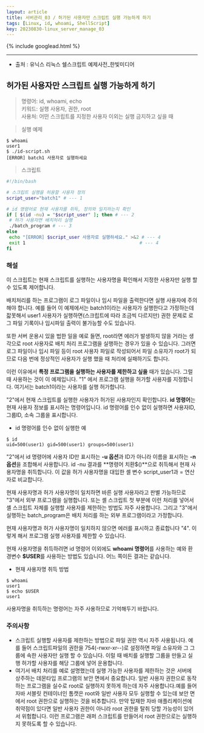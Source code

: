 ```yaml
---
layout: article
title: 서버관리_03 / 허가된 사용자만 스크립트 실행 가능하게 하기
tags: [Linux, id, whoami, ShellScript]
key: 20230830-linux_server_manage_03 
---
```


{% include googlead.html %}

---

- 출처 : 유닉스 리눅스 쉘스크립트 예제사전_한빛미디어

## 허가된 사용자만 스크립트 실행 가능하게 하기

> 명령어: id, whoami, echo  
> 키워드: 실행 사용자, 권한, root  
> 사용처: 어떤 스크립트를 지정한 사용자 이외는 실행 금지하고 싶을 때  

> 실행 예제  

```
$ whoami
user1
$ ./id-script.sh
[ERROR] batch1 사용자로 실행하세요
```

> 스크립트 

 ```bash
#!/bin/bash

# 스크립트 실행을 허용할 사용자 정의 
script_user="batch1" # --- 1

# id 명령어로 현재 사용자를 취득, 정의와 일치하는지 확인
if [ $(id -nu) = "$script_user" ]; then # --- 2
  # 허가 사용자면 배치처리 실행
  ./batch_program # --- 3
else
  echo "[ERROR] $script_user 사용자로 실행하세요." >&2 # --- 4
  exit 1                                          # --- 4
fi
```

### **해설**

이 스크립트는 현재 스크립트를 실행하는 사용자명을 확인해서 지정한 사용자만 실행 할 수 있도록 제어합니다.

배치처리를 하는 프로그램이 로그 파일이나 임시 파일을 출력한다면 실행 사용자에 주의해야 합니다.
예를 들어 이 예제에서는 batch1이라는 사용자가 실행한다고 가정하는데 잛못해서 user1 사용자가 실행하면(스크립트에 따라 조금씩 다르지만) 권한 문제로 로그 파일 기록이나 임시파일 출력이 불가능할 수도 있습니다.

또한 서버 운용시 있을 법한 일을 예로 들면, root라면 에러가 발생하지 않을 거라는 생각으로 root 사용자로 배치 처리 프로그램을 실행하는 경우가 있을 수 있습니다. 그러면 로그 파일이나 임시 파일 등이 root 사용자 파일로 작성되어서 파일 소유자가 root가 되므로 다음 번에 정상적인 사용자가 실행 했을 때 처리에 실패하기도 합니다.

이런 이유에서 **특정 프로그램을 실행하는 사용자를 제한하고 싶을** 때가 있습니다. 그럴 때 사용하는 것이 이 예제입니다. "1" 에서 프로그램 실행을 허가할 사용자를 지정합니다. 여기서는 batch1이라는 사용자를 실행 허가합니다.

"2"에서 현재 스크립트를 실행한 사용자가 허가된 사용자인지 확인합니다. **id 명령어**는 현재 사용자 정보를 표시하는 명령어입니다. id 명령어를 인수 없이 실행하면 사용자ID, 그룹ID, 소속 그룹을 표시합니다.

- id 명령어를 인수 없이 실행한 예

```
$ id
uid=500(user1) gid=500(user1) groups=500(user1)
```

"2"에서 id 명령어에 사용자 ID만 표시하는 **-u 옵션**과 ID가 아니라 이름을 표시하는 **-n 옵션**을 조합해서 사용합니다. id -nu 결과를 **명령어 치환$()**으로 취득해서 현재 사용자명을 취득합니다. 이 값을 허가 사용자명을 대입한 셸 변수 script_user1과 = 연산자로 비교합니다.

현재 사용자명과 허가 사용자명이 일치하면 바른 실행 사용자라고 판별 가능하므로 "3"에서 외부 프로그램을 실행합니다. 또는 셸 스크립트 첫 부분에 이런 처리를 넣어서 셸 스크립트 자체를 실행할 사용자를 제한하는 방법도 자주 사용합니다.
그리고 "3"에서 실행하는 batch_program은 배치 처리를 하는 외부 프로그램이라고 가정합니다.

현재 사용자명과 허가 사용자명이 일치하지 않으면 에러를 표시하고 종료합니다 "4". 이렇게 해서 프로그램 실행 사용자를 제한할 수 있습니다.

현재 사용자명을 취득하려면 id 명령어 이외에도 **whoami 명령어**를 사용하는 예와 환경변수 **$USER**를 사용하는 방법도 있습니다. 어느 쪽이든 결과는 같습니다.

- 현재 사용자명 취득 방법

```
$ whoami
user1
$ echo $USER
user1
```

사용자명을 취득하는 명령어는 자주 사용하므로 기억해두기 바랍니다.

### **주의사항**
- 스크립트 실행할 사용자를 제한하는 방법으로 파일 권한 역시 자주 사용됩니다. 예를 들어 스크립트파일의 권한을 754(-rwxr-xr--)로 설정하면 파일 소유자와 그 그룹에 속한 사용자만 실행 할 수 있습니다. 이럴 때 배치를 실행할 그룹을 만들고 실행 허가할 사용자를 해당 그룹에 넣어 운용합니다.
- 여기서 배치 처리를 예로 설명했는데 실행 가능한 사용자를 제한하는 것은 서버에 상주하는 데몬타입 프로그램의 보안 면에서 중요합니다. 일반 사용자 권한으로 동작하는 프로그램을 실수로 root로 실행하지 못하게 하는데 자주 사용합니다.예를 들어 자바 서블릿 컨테이너인 톰캣은 root와 일반 사용자 모두 실행할 수 있는데 보안 면에서 root 권한으로 실행하는 것을 비추합니다. 만약 탑재한 자바 애플리케이션에 취약점이 있다면 일반 사용자 권한이 아니라 root 권한을 탈취 당할 가능성이 있어서 위험합니다. 이런 프로그램은 래퍼 스크립트를 만들어서 root 권한으로는 실행하지 못하도록 할 수 있습니다. 